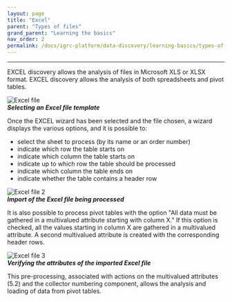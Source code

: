 ```yaml
---
layout: page
title: "Excel"
parent: "Types of files"
grand_parent: "Learning the basics"
nav_order: 2
permalink: /docs/igrc-platform/data-discovery/learning-basics/types-of-files/excel/
---
```

---

EXCEL discovery allows the analysis of files in Microsoft XLS or XLSX format. EXCEL discovery allows the analysis of both spreadsheets and pivot tables.   

![Excel file]({{site.baseurl}}/docs/igrc-platform/data-discovery/learning-the-basics/types-of-files/images/2016-06-29_11_43_20-iGRC_Reports_-_iGRC_Analytics.png "Excel file")   
**_Selecting an Excel file template_**      

Once the EXCEL wizard has been selected and the file chosen, a wizard displays the various options, and it is possible to:   

- select the sheet to process (by its name or an order number)
- indicate which row the table starts on
- indicate which column the table starts on
- indicate up to which row the table should be processed
- indicate which column the table ends on
- indicate whether the table contains a header row

![Excel file 2]({{site.baseurl}}/docs/igrc-platform/data-discovery/learning-the-basics/types-of-files/images/2016-06-29_11_52_08-iGRC_Reports_-_iGRC_Analytics.png "Excel file 2")    
**_Import of the Excel file being processed_**      

It is also possible to process pivot tables with the option "All data must be gathered in a multivalued attribute starting with column X." If this option is checked, all the values starting in column X are gathered in a multivalued attribute. A second multivalued attribute is created with the corresponding header rows.   

![Excel file 3]({{site.baseurl}}/docs/igrc-platform/data-discovery/learning-the-basics/types-of-files/images/2016-06-29_11_54_01-iGRC_Reports_-_iGRC_Analytics.png "Excel file 3")     
**_Verifying the attributes of the imported Excel file_**   

This pre-processing, associated with actions on the multivalued attributes (5.2) and the collector numbering component, allows the analysis and loading of data from pivot tables.
